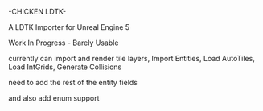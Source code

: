 ﻿-CHICKEN LDTK-

A LDTK Importer for Unreal Engine 5

Work In Progress - Barely Usable

currently can import and render tile layers, Import Entities, Load AutoTiles, Load IntGrids, Generate Collisions

need to add the rest of the entity fields

and also add enum support